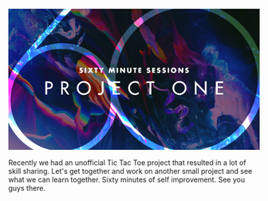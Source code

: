 ![Sixty Minute Sessions - Project One](/images/project-one.png)

Recently we had an unofficial Tic Tac Toe project that resulted in a lot of skill sharing. Let's get together and work on another small project and see what we can learn together. Sixty minutes of self improvement. See you guys there. 
